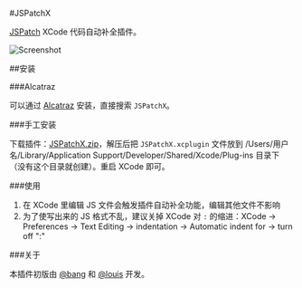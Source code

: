 #JSPatchX

[JSPatch](https://github.com/bang590/JSPatch) XCode 代码自动补全插件。

![Screenshot](https://raw.github.com/bang590/JSPatchX/master/Resource/Screenshot.gif)

##安装

###Alcatraz

可以通过 [Alcatraz](http://alcatraz.io/) 安装，直接搜索 `JSPatchX`。

###手工安装

下载插件：[JSPatchX.zip](https://raw.github.com/bang590/JSPatchX/master/Resource/JSPatchX.zip)，解压后把 `JSPatchX.xcplugin` 文件放到 /Users/用户名/Library/Application Support/Developer/Shared/Xcode/Plug-ins 目录下（没有这个目录就创建）。重启 XCode 即可。

###使用

1. 在 XCode 里编辑 JS 文件会触发插件自动补全功能，编辑其他文件不影响
2. 为了使写出来的 JS 格式不乱，建议关掉 XCode 对 `:` 的缩进：XCode -> Preferences -> Text Editing -> indentation -> Automatic indent for -> turn off ":"

###关于

本插件初版由 [@bang](https://github.com/bang590) 和 [@louis](https://github.com/gabailey) 开发。